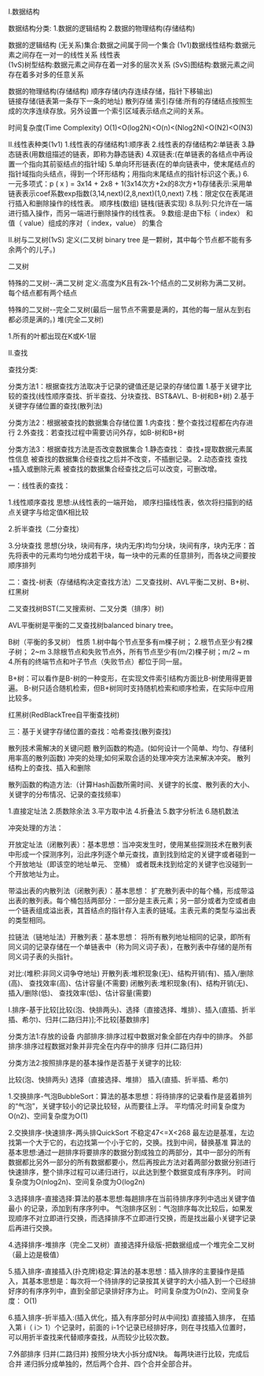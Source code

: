 

I.数据结构


数据结构分类:
1.数据的逻辑结构
2.数据的物理结构(存储结构)



数据的逻辑结构
(无关系)集合:数据之间属于同一个集合
(1v1)数据线性结构:数据元素之间存在一对一的线性关系  线性表  
(1vS)树型结构:数据元素之间存在着一对多的层次关系
(SvS)图结构:数据元素之间存在着多对多的任意关系



数据的物理结构(存储结构)
顺序存储(内存连续存储，指针下移输出)  
链接存储(链表第一条存下一条的地址)
散列存储
索引存储:所有的存储结点按照生成的次序连续存放。另外设置一个索引区域表示结点之间的关系。

时间复杂度(Time Complexity)
O(1)<O(log2N)<O(n)<(Nlog2N)<O(N2)<O(N3)



II.线性表种类(1v1)
1.线性表的存储结构1:顺序表
2.线性表的存储结构2:单链表
3.静态链表(用数组描述的链表，即称为静态链表)
4.双链表:(在单链表的各结点中再设置一个指向其前驱结点的指针域)
5.单向环形链表(在的单向链表中，使末尾结点的指针域指向头结点，得到一个环形结构；用指向末尾结点的指针标识这个表。)
6.一元多项式：p ( x ) = 3x14 + 2x8 + 1(3x14次方+2x的8次方+1)存储表示:采用单链表表示coef系数exp指数(3,14,next)(2,8,next)(1,0,next)
7.栈：限定仅在表尾进行插入和删除操作的线性表。  顺序栈(数组)   链栈(链表实现)
8.队列:只允许在一端进行插入操作，而另一端进行删除操作的线性表。
9.数组:是由下标（ index） 和值（ value）组成的序对（ index，value） 的集合


II.树与二叉树(1vS)
定义(二叉树 binary tree 是一颗树，其中每个节点都不能有多余两个的儿子。)



二叉树

特殊的二叉树--满二叉树
定义:高度为K且有2k-1个结点的二叉树称为满二叉树。每个结点都有两个结点


特殊的二叉树--完全二叉树(最后一层节点不需要是满的，其他的每一层从左到右都必须是满的。)
堆(完全二叉树)

1.所有的叶都出现在K或K-1层







II.查找

查找分类:


分类方法1：根据查找方法取决于记录的键值还是记录的存储位置
1.基于关键字比较的查找(线性顺序查找、折半查找、分块查找、BST&AVL、B-树和B+树)
2.基于关键字存储位置的查找(散列法)


分类方法2：根据被查找的数据集合存储位置
1.内查找：整个查找过程都在内存进行
2.外查找：若查找过程中需要访问外存，如B-树和B+树

分类方法3：根据查找方法是否改变数据集合
1.静态查找：
查找+提取数据元素属性信息
被查找的数据集合经查找之后并不改变，不插删记录。
2.动态查找
查找+插入或删除元素
被查找的数据集合经查找之后可以改变，可删改增。





一：线性表的查找：

1.线性顺序查找
思想:从线性表的一端开始， 顺序扫描线性表，依次将扫描到的结点关键字与给定值K相比较


2.折半查找（二分查找）


3.分块查找
思想(分块，块间有序，块内无序)均匀分块，块间有序，块内无序：首先将表中的元素均匀地分成若干块，每一块中的元素的任意排列，而各块之间要按顺序排列













二：查找-树表（存储结构决定查找方法）二叉查找树、AVL平衡二叉树、B+树、红黑树



二叉查找树BST(二叉搜索树、二叉分类（排序）树)


AVL平衡树是平衡的二叉查找树balanced binary tree。


B树（平衡的多叉树）
性质
	1.树中每个节点至多有m棵子树；
	2.根节点至少有2棵子树； 2~m
	3.除根节点和失败节点外，所有节点至少有(m/2)棵子树；m/2 ~ m
	4.所有的终端节点和叶子节点（失败节点）都位于同一层。



B+树：可以看作是B-树的一种变形，在实现文件索引结构方面比B-树使用得更普遍。
B-树只适合随机检索，但B+树同时支持随机检索和顺序检索，在实际中应用比较多。



红黑树(RedBlackTree自平衡查找树)












三：基于关键字存储位置的查找：哈希查找(散列查找)


散列技术需解决的关键问题
	散列函数的构造。(如何设计一个简单、均匀、存储利用率高的散列函数)
	冲突的处理;如何采取合适的处理冲突方法来解决冲突。
	散列结构上的查找、插入和删除



 散列函数的构造方法:（计算Hash函数所需时间、关键字的长度、散列表的大小、关键字的分布情况、记录的查找频率）

1.直接定址法
2.质数除余法
3.平方取中法
4.折叠法
5.数字分析法
6.随机数法






冲突处理的方法：

开放定址法（闭散列表）：基本思想：当冲突发生时，使用某些探测技术在散列表中形成一个探测序列，沿此序列逐个单元查找，直到找到给定的关键字或者碰到一个开放地址（即该空的地址单元、 空桶） 或者既未找到给定的关键字也没碰到一个开放地址为止。

带溢出表的内散列法（闭散列表）：基本思想： 扩充散列表中的每个桶，形成带溢出表的散列表。每个桶包括两部分：一部分是主表元素；另一部分或者为空或者由一个链表组成溢出表，其首结点的指针存入主表的链域。主表元素的类型与溢出表的类型相同。

拉链法（链地址法）开散列表：基本思想： 将所有散列地址相同的记录，即所有同义词的记录存储在一个单链表中（称为同义词子表），在散列表中存储的是所有同义词子表的头指针。




对比:(堆积:非同义词争夺地址)
开散列表:堆积现象(无)、结构开销(有)、插入/删除(高)、 查找效率(高)、估计容量(不需要)
闭散列表:堆积现象(有)、结构开销(无)、插入/删除(低)、 查找效率(低)、估计容量(需要)






 




I.排序-基于比较[比较(泡、快排两头)、选择（直接选择、堆排）、插入(直插、折半插、希尔)、归并(二路归并)];不比较[基数排序]

分类方法1:存放的设备
内部排序:排序过程中数据对象全部在内存中的排序。
外部排序:排序过程数据对象并非完全在内存中的排序  归并(二路归并)
 

 
 

分类方法2:按照排序是的基本操作是否基于关键字的比较: 

比较(泡、快排两头)
选择（直接选择、堆排）
插入(直插、折半插、希尔)


1.交换排序-气泡BubbleSort：算法的基本思想：将待排序的记录看作是竖着排列的“气泡”，关键字较小的记录比较轻，从而要往上浮。
平均情况:时间复杂度为O(n2)、空间复杂度为O(1)

2.交换排序-快速排序-两头排QuickSort 不稳定47<=X<268
最左边是基准，左边找第一个大于它的，右边找第一个小于它的，交换。找到中间，替换基准
算法的基本思想:通过一趟排序将要排序的数据分割成独立的两部分，其中一部分的所有数据都比另外一部分的所有数据都要小，然后再按此方法对着两部分数据分别进行快速排序，整个排序过程可以递归进行，以此达到整个数据变成有序序列。
时间复杂度为O(nlog2n)、空间复杂度为O(log2n)

3.选择排序-直接选择:算法的基本思想:每趟排序在当前待排序序列中选出关键字值最小 的记录，添加到有序序列中。
气泡排序区别：气泡排序每次比较后，如果发现顺序不对立即进行交换，而选择排序不立即进行交换，而是找出最小关键字记录后再进行交换。

4.选择排序-堆排序（完全二叉树）直接选择升级版-把数据组成一个堆完全二叉树（最上边是极值）



5.插入排序-直接插入(扑克牌)稳定:算法的基本思想：插入排序的主要操作是插入，其基本思想是：每次将一个待排序的记录按其关键字的大小插入到一个已经排好序的有序序列中，直到全部记录排好序为止。
时间复杂度为O(n2)、空间复杂度： O(1)

6.插入排序-折半插入:(插入优化，插入有序部分时从中间找)  直接插入排序， 在插入第 i（ i＞ 1）个记录时，前面的 i-1个记录已经排好序，则在寻找插入位置时，可以用折半查找来代替顺序查找，从而较少比较次数。




7.外部排序 归并(二路归并)
按照分块大小拆分成N块。  每两块进行比较，完成后合并
递归拆分成单独的，然后两个合并、四个合并全部合并。





